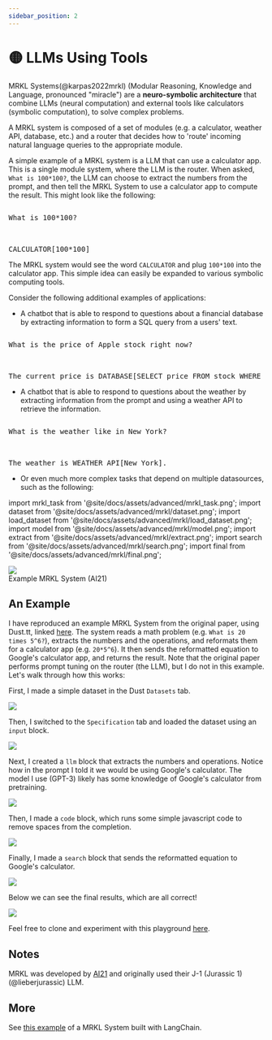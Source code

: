 ```yaml
---
sidebar_position: 2
---
```


# 🟡 LLMs Using Tools

MRKL Systems(@karpas2022mrkl) (Modular Reasoning, Knowledge and Language, pronounced "miracle") are a **neuro-symbolic architecture** that combine LLMs (neural computation) and external tools like calculators (symbolic computation), to solve complex problems.

A MRKL system is composed of a set of modules (e.g. a calculator, weather API, database, etc.) and a router that decides how to 'route' incoming natural language queries to the appropriate module.

A simple example of a MRKL system is a LLM that can use a calculator app. This is a single module system, where the LLM is the router. When asked, `What is 100*100?`, the LLM can choose to extract the numbers from the prompt, and then tell the MRKL System to use a calculator app to compute the result. This might look like the following:

<pre>
<p>What is 100*100?</p>

<span className="bluegreen-highlight">CALCULATOR[100*100]</span>
</pre>

The MRKL system would see the word `CALCULATOR` and plug `100*100` into the calculator app. This simple idea can easily be expanded to various symbolic computing tools.

Consider the following additional examples of applications:

- A chatbot that is able to respond to questions about a financial database by extracting information to form a SQL query from a users' text.

<pre>
<p>What is the price of Apple stock right now?</p>

<span className="bluegreen-highlight">The current price is DATABASE[SELECT price FROM stock WHERE company = "Apple" AND time = "now"].</span>
</pre>

- A chatbot that is able to respond to questions about the weather by extracting information from the prompt and using a weather API to retrieve the information.

<pre>
<p>What is the weather like in New York?</p>

<span className="bluegreen-highlight">The weather is WEATHER_API[New York].</span>
</pre>

- Or even much more complex tasks that depend on multiple datasources, such as the following:


import mrkl_task from '@site/docs/assets/advanced/mrkl_task.png';
import dataset from '@site/docs/assets/advanced/mrkl/dataset.png';
import load_dataset from '@site/docs/assets/advanced/mrkl/load_dataset.png';
import model from '@site/docs/assets/advanced/mrkl/model.png';
import extract from '@site/docs/assets/advanced/mrkl/extract.png';
import search from '@site/docs/assets/advanced/mrkl/search.png';
import final from '@site/docs/assets/advanced/mrkl/final.png';

<div style={{textAlign: 'center'}}>
  <img src={mrkl_task} style={{width: "500px"}} />
</div>

<div style={{textAlign: 'center'}}>
Example MRKL System (AI21)
</div>

## An Example

I have reproduced an example MRKL System from the original paper, using Dust.tt, linked [here](https://dust.tt/w/ddebdfcdde/a/98bdd65cb7). The system reads a math problem (e.g. `What is 20 times 5^6?`), extracts the numbers and the operations, and reformats them for a calculator app (e.g. `20*5^6`). It then sends the reformatted equation to Google's calculator app, and returns the result. Note that the original paper performs prompt tuning on the router (the LLM), but I do not in this example. Let's walk through how this works:

First, I made a simple dataset in the Dust `Datasets` tab.

<div style={{textAlign: 'center'}}>
  <img src={dataset} style={{width: "750px"}} />
</div>

Then, I switched to the `Specification` tab and loaded the dataset using an `input` block.

<div style={{textAlign: 'center'}}>
  <img src={load_dataset} style={{width: "750px"}} />
</div>

Next, I created a `llm` block that extracts the numbers and operations. Notice how in the prompt I told it we would be using Google's calculator. The model I use (GPT-3) likely has some knowledge of Google's calculator from pretraining.

<div style={{textAlign: 'center'}}>
  <img src={model} style={{width: "750px"}} />
</div>

Then, I made a `code` block, which runs some simple javascript code to remove spaces from the completion.

<div style={{textAlign: 'center'}}>
  <img src={extract} style={{width: "750px"}} />
</div>

Finally, I made a `search` block that sends the reformatted equation to Google's calculator.

<div style={{textAlign: 'center'}}>
  <img src={search} style={{width: "750px"}} />
</div>

Below we can see the final results, which are all correct!

<div style={{textAlign: 'center'}}>
  <img src={final} style={{width: "750px"}} />
</div>

Feel free to clone and experiment with this playground [here](https://dust.tt/w/ddebdfcdde/a/98bdd65cb7).

## Notes
MRKL was developed by [AI21](https://www.ai21.com/) and originally used their J-1 (Jurassic 1)(@lieberjurassic) LLM.

## More

See [this example](https://python.langchain.com/docs/modules/agents/how_to/mrkl) of a MRKL System built with LangChain.
